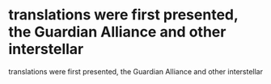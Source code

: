 # translations were first presented, the Guardian Alliance and other interstellar

translations were first presented, the Guardian Alliance and other interstellar